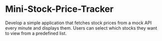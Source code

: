 # Mini-Stock-Price-Tracker
Develop a simple application that fetches stock prices from a mock API every minute and displays them. Users can select which stocks they want to view from a predefined list.
